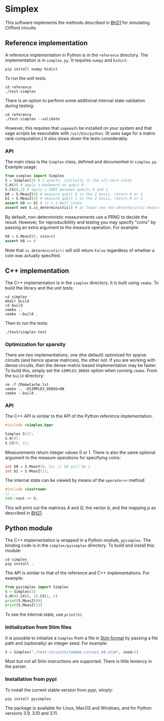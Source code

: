 # Simplex

This software implements the methods described in [BH21][1] for simulating
Clifford circuits.

## Reference implementation

A reference implementation in Python is in the `reference` directory. The
implementation is in `simplex.py`. It requires `numpy` and `bidict`:

```shell
pip install numpy bidict
```

To run the unit tests:

```shell
cd reference
./test-simplex
```

There is an option to perform some additional internal state validation during
testing:

```shell
cd reference
./test-simplex --validate
```

However, this requires that `sagemath` be installed on your system and that sage
scripts be executable with `/usr/bin/python`. (It uses sage for a matrix rank
computation.) It also slows down the tests considerably.

### API

The main class is the `Simplex` class, defined and documented in `simplex.py`.
Example usage:

```python
from simplex import Simplex
S = Simplex(2) # 2 qubits, initially in the all-zero state
S.H(0) # apply a Hadamard on qubit 0
S.CX(0,1) # apply a CNOT between qubits 0 and 1
b0 = S.MeasZ(0) # measure qubit 0 in the Z basis, return 0 or 1
b1 = S.MeasZ(1) # measure qubit 1 in the Z basis, return 0 or 1
assert b0 == b1 # it's a Bell state
assert not S.is_deterministic() # at least one non-deterministic measurement has been performed
```

By default, non-deterministic measurements use a PRNG to decide the result.
However, for reproduciblility and testing you may specify "coins" by passing an
extra argument to the measure  operation. For example:

```python
b0 = S.MeasZ(0, coin=0)
assert b0 == 0
```

Note that `is_deterministic()` will still return `False` regardless of whether a
coin was actually specified.

## C++ implementation

The C++ implementation is in the `simplex` directory. It is built using `cmake`. To build the library and the unit tests:

```shell
cd simplex
mkdir build
cd build
cmake ..
cmake --build .
```

Then to run the tests:

```shell
./test/simplex-test
```

### Optimization for sparsity

There are two implementations, one (the default) optimized for sparse circuits
(and hence sparse matrices), the other not. If you are working with dense
circuits, then the dense-matrix-based implementation may be faster. To build
this, simply set the `SIMPLEX_DENSE` option when running `cmake`. From the
`build` directory:

```shell
rm -f CMakeCache.txt
cmake .. -DSIMPLEX_DENSE=ON
cmake --build .
```

### API

The C++ API is similar to the API of the Python reference implementation.

```cpp
#include <simplex.hpp>

Simplex S(2);
S.H(0);
S.CX(0, 1);
```

Measurements return integer values 0 or 1. There is also the same optional
argument to the measure operations for specifying coins:

```cpp
int b0 = S.MeasY(0, 1); // b0 will be 1
int b1 = S.MeasZ(1);
```

The internal state can be viewed by means of the `operator<<` method:

```cpp
#include <iostream>
// ...
std::cout << S;
```

This will print out the matrices _A_ and _Q_, the vector _b_, and the mapping
_p_ as described in [BH21][1].

## Python module

The C++ implementation is wrapped in a Python module, `pysimplex`. The binding
code is in the `simplex/pysimplex` directory. To build and install this module:

```shell
cd simplex
pip install .
```

The API is similar to that of the reference and C++ implementations. For
example:

```python
from pysimplex import Simplex
S = Simplex(3)
S.H(0).CX(0, 1).CX(1, 2)
print(S.MeasZ(0))
print(S.MeasZ(1))
```

To see the internal state, use `print(S)`.

### Initialization from Stim files

It is possible to initialize a `Simplex` from a file in [Stim format](https://github.com/quantumlib/Stim/blob/main/doc/file_format_stim_circuit.md) by
passing a file path and (optionally) an integer seed. For example:

```python
S = Simplex("./test-circuits/random_circuit_64.stim", seed=1)
```

Most but not all Stim instructions are supported. There is little leniency in
the parser.

### Installation from pypi

To install the current stable version from pypi, simply:

```shell
pip install pysimplex
```

The package is available for Linux, MacOS and Windows, and for Python versions
3.9, 3.10 and 3.11.

[1]: https://arxiv.org/abs/2109.08629
